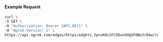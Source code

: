 <!-- Code generated for API Clients. DO NOT EDIT. -->

#### Example Request

```bash
curl \
-X GET \
-H "Authorization: Bearer {API_KEY}" \
-H "Ngrok-Version: 2" \
https://api.ngrok.com/edges/https/edghts_2pnsKHz1FCOOunXUqSPdBo3r04w/routes/edghtsrt_2pnsKHOcX6UJuBebVRyY7lL55wU/oauth
```
